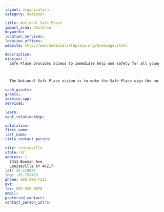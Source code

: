 ```yaml
---
layout: organization
category: national

title: National Safe Place
impact_area: Children
keywords: 
location_services: 
location_offices: 
website: http://www.nationalsafeplace.org/homepage.shtml

description: 
mission: |
  Safe Place provides access to immediate help and safety for all young people in crisis. A network of thousands of businesses and other public locations across the country extend the doors of local youth serving agencies by displaying Safe Place's recognizable yellow and black diamond-shaped logo.

  

  The National Safe Place vision is to make the Safe Place sign the universal symbol of help and safety for youth by working with local communities to build safety nets that can prevent vulnerable children and teens from victimization.

cash_grants: 
grants: 
service_opp: 
services: 

learn: 
cont_relationship: 

salutation: 
first_name: 
last_name: 
title_contact_person: 

city: Louiseville
state: KY
address: |
  2411 Bowman Ave  
  Louiseville KY 40217
lat: 38.210894
lng: -85.752415
phone: 888-290-7233
ext: 
fax: 502-635-3678
email: 
preferred_contact: 
contact_person_intro: 
---
```

